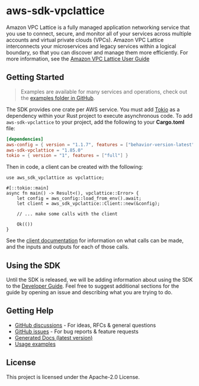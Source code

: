 # aws-sdk-vpclattice

Amazon VPC Lattice is a fully managed application networking service that you use to connect, secure, and monitor all of your services across multiple accounts and virtual private clouds (VPCs). Amazon VPC Lattice interconnects your microservices and legacy services within a logical boundary, so that you can discover and manage them more efficiently. For more information, see the [Amazon VPC Lattice User Guide](https://docs.aws.amazon.com/vpc-lattice/latest/ug/)

## Getting Started

> Examples are available for many services and operations, check out the
> [examples folder in GitHub](https://github.com/awslabs/aws-sdk-rust/tree/main/examples).

The SDK provides one crate per AWS service. You must add [Tokio](https://crates.io/crates/tokio)
as a dependency within your Rust project to execute asynchronous code. To add `aws-sdk-vpclattice` to
your project, add the following to your **Cargo.toml** file:

```toml
[dependencies]
aws-config = { version = "1.1.7", features = ["behavior-version-latest"] }
aws-sdk-vpclattice = "1.85.0"
tokio = { version = "1", features = ["full"] }
```

Then in code, a client can be created with the following:

```rust,no_run
use aws_sdk_vpclattice as vpclattice;

#[::tokio::main]
async fn main() -> Result<(), vpclattice::Error> {
    let config = aws_config::load_from_env().await;
    let client = aws_sdk_vpclattice::Client::new(&config);

    // ... make some calls with the client

    Ok(())
}
```

See the [client documentation](https://docs.rs/aws-sdk-vpclattice/latest/aws_sdk_vpclattice/client/struct.Client.html)
for information on what calls can be made, and the inputs and outputs for each of those calls.

## Using the SDK

Until the SDK is released, we will be adding information about using the SDK to the
[Developer Guide](https://docs.aws.amazon.com/sdk-for-rust/latest/dg/welcome.html). Feel free to suggest
additional sections for the guide by opening an issue and describing what you are trying to do.

## Getting Help

* [GitHub discussions](https://github.com/awslabs/aws-sdk-rust/discussions) - For ideas, RFCs & general questions
* [GitHub issues](https://github.com/awslabs/aws-sdk-rust/issues/new/choose) - For bug reports & feature requests
* [Generated Docs (latest version)](https://awslabs.github.io/aws-sdk-rust/)
* [Usage examples](https://github.com/awslabs/aws-sdk-rust/tree/main/examples)

## License

This project is licensed under the Apache-2.0 License.

